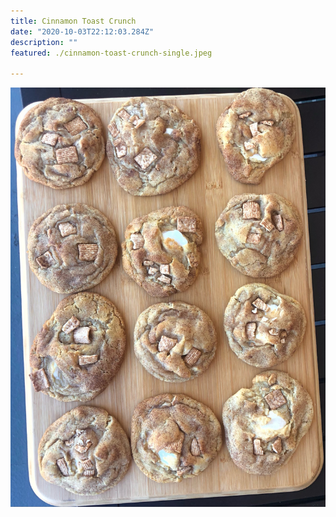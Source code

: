 ```yaml
---
title: Cinnamon Toast Crunch 
date: "2020-10-03T22:12:03.284Z"
description: ""
featured: ./cinnamon-toast-crunch-single.jpeg

---
```


![Look at all of those Cinnamon Toast Crunch cookies!](./cinnamon-toast-crunch-plate.JPG)